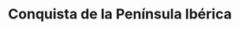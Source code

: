 ﻿---
title: "Conquista de la Península Ibérica"
permalink: periodes_160.html
layout: periode
dataInici: 711
dataFi: 732
sidebar: periodes
pares:
  - id: 218
    title: "Alta Edad Media en Europa"
    dataInici: "(476)"
    dataFi: "(1000)"

  - id: 537
    title: "Califato Omeya"
    dataInici: "(661)"
    dataFi: "(750)"

fills:
jocsPrincipals:
jocsEscenaris:
jocsEpoca:
jocsEpocaEscenaris:
---
